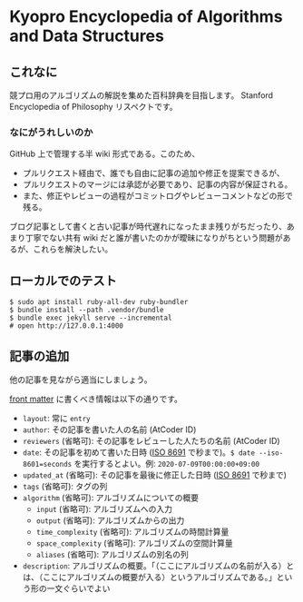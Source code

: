 # Kyopro Encyclopedia of Algorithms and Data Structures

## これなに

競プロ用のアルゴリズムの解説を集めた百科辞典を目指します。
Stanford Encyclopedia of Philosophy リスペクトです。

### なにがうれしいのか

GitHub 上で管理する半 wiki 形式である。このため、

-   プルリクエスト経由で、誰でも自由に記事の追加や修正を提案できるが、
-   プルリクエストのマージには承認が必要であり、記事の内容が保証される。
-   また、修正やレビューの過程がコミットログやレビューコメントなどの形で残る。

ブログ記事として書くと古い記事が時代遅れになったまま残りがちだったり、あまり丁寧でない共有 wiki だと誰が書いたのかが曖昧になりがちという問題があるが、これらを解決したい。

## ローカルでのテスト

``` console
$ sudo apt install ruby-all-dev ruby-bundler
$ bundle install --path .vendor/bundle
$ bundle exec jekyll serve --incremental
# open http://127.0.0.1:4000
```

## 記事の追加

他の記事を見ながら適当にしましょう。

[front matter](http://jekyllrb-ja.github.io/docs/front-matter/) に書くべき情報は以下の通りです。

-   `layout`: 常に `entry`
-   `author`: その記事を書いた人の名前 (AtCoder ID)
-   `reviewers` (省略可): その記事をレビューした人たちの名前 (AtCoder ID)
-   `date`: その記事を初めて書いた日時 ([ISO 8691](https://ja.wikipedia.org/wiki/ISO_8601) で秒まで)。`$ date --iso-8601=seconds` を実行するとよい。例: `2020-07-09T00:00:00+09:00`
-   `updated_at` (省略可): その記事を最後に修正した日時 ([ISO 8691](https://ja.wikipedia.org/wiki/ISO_8601) で秒まで)
-   `tags` (省略可): タグの列
-   `algorithm` (省略可): アルゴリズムについての概要
    -   `input` (省略可): アルゴリズムへの入力
    -   `output` (省略可): アルゴリズムからの出力
    -   `time_complexity` (省略可): アルゴリズムの時間計算量
    -   `space_complexity` (省略可): アルゴリズムの空間計算量
    -   `aliases` (省略可): アルゴリズムの別名の列
-   `description`: アルゴリズムの概要。「（ここにアルゴリズムの名前が入る）とは、（ここにアルゴリズムの概要が入る）というアルゴリズムである。」という形の一文ぐらいでよい

